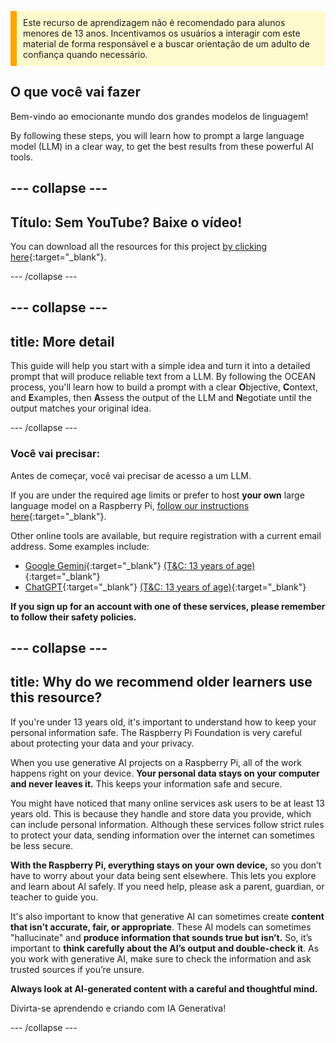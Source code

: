 <p style='border-left: solid; border-width:10px; border-color: #FFA500; background-color: #FFFACD; padding: 10px;'>
Este recurso de aprendizagem não é recomendado para alunos menores de 13 anos. Incentivamos os usuários a interagir com este material de forma responsável e a buscar orientação de um adulto de confiança quando necessário.
</p>

## O que você vai fazer

Bem-vindo ao emocionante mundo dos grandes modelos de linguagem!

By following these steps, you will learn how to prompt a large language model (LLM) in a clear way, to get the best results from these powerful AI tools.

## --- collapse ---

## Título: Sem YouTube? Baixe o vídeo!

You can download all the resources for this project [by clicking here](https://rpf.io/p/en/ai-LLM-prompt-go){:target="_blank"}.

\--- /collapse ---

## --- collapse ---

## title: More detail

This guide will help you start with a simple idea and turn it into a detailed prompt that will produce reliable text from a LLM. By following the OCEAN process, you'll learn how to build a prompt with a clear **O**bjective, **C**ontext, and **E**xamples, then **A**ssess the output of the LLM and **N**egotiate until the output matches your original idea.

\--- /collapse ---

### Você vai precisar:

Antes de começar, você vai precisar de acesso a um LLM.

If you are under the required age limits or prefer to host **your own** large language model on a Raspberry Pi, [follow our instructions here](https://projects.raspberrypi.org/en/projects/llm-rpi){:target="_blank"}.

Other online tools are available, but require registration with a current email address. Some examples include:

- [Google Gemini](https://gemini.google.com/){:target="_blank"} [(T&C: 13 years of age)](https://support.google.com/gemini/answer/13278668?hl=en-GB#zippy=%2Ccant-access-this-service:~:text=mobile%20app.-,What%20you%20need,-To%20use%20the){:target="_blank"}
- [ChatGPT](https://www.chat.openai.org){:target="_blank"} [(T&C: 13 years of age)](https://help.openai.com/en/articles/8313401-is-chatgpt-safe-for-all-ages){:target="_blank"}

**If you sign up for an account with one of these services, please remember to follow their safety policies.**

## --- collapse ---

## title:  Why do we recommend older learners use this resource?

If you're under 13 years old, it's important to understand how to keep your personal information safe. The Raspberry Pi Foundation is very careful about protecting your data and your privacy.

When you use generative AI projects on a Raspberry Pi, all of the work happens right on your device. **Your personal data stays on your computer and never leaves it.** This keeps your information safe and secure.

You might have noticed that many online services ask users to be at least 13 years old. This is because they handle and store data you provide, which can include personal information. Although these services follow strict rules to protect your data, sending information over the internet can sometimes be less secure.

**With the Raspberry Pi, everything stays on your own device,** so you don’t have to worry about your data being sent elsewhere. This lets you explore and learn about AI safely. If you need help, please ask a parent, guardian, or teacher to guide you.

It's also important to know that generative AI can sometimes create **content that isn’t accurate, fair, or appropriate**. These AI models can sometimes "hallucinate" and **produce information that sounds true but isn’t.** So, it’s important to **think carefully about the AI’s output and double-check it**. As you work with generative AI, make sure to check the information and ask trusted sources if you’re unsure.

**Always look at AI-generated content with a careful and thoughtful mind.**

Divirta-se aprendendo e criando com IA Generativa!

\--- /collapse ---

